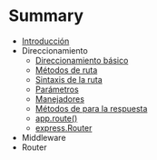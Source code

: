 # Summary

* [Introducción](README.md)
* Direccionamiento
    * [Direccionamiento básico](basic-routing.md)
    * [Métodos de ruta](...)
    * [Sintaxis de la ruta](...)
    * [Parámetros](...)
    * [Manejadores](...)
    * [Métodos de para la respuesta](...)
    * [app.route()](...)
    * [express.Router](...)
* Middleware
* Router
